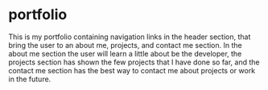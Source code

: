 # portfolio

This is my portfolio containing navigation links in the header section, that bring the user to an about me, projects, and contact me section.  In the about me section the user will learn a little about be the developer, the projects section has shown the few projects that I have done so far, and the contact me section has the best way to contact me about projects or work in the future.  

